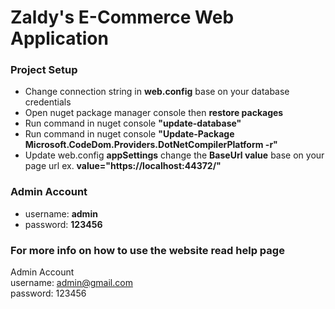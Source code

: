 # Zaldy's E-Commerce Web Application
<h3>Project Setup</h3>
<ul>
<li>Change connection string in <b>web.config</b> base on your database credentials</li>
<li>Open nuget package manager console then <b>restore packages</b></li>  
<li>Run command in nuget console <b>"update-database"</b></li>
<li>Run command in nuget console <b>"Update-Package Microsoft.CodeDom.Providers.DotNetCompilerPlatform -r"</b>
<li>Update web.config <b>appSettings</b> change the <b>BaseUrl value</b> base on your page url ex. <b>value="https://localhost:44372/"</b></li>
</ul>

<h3>Admin Account</h3>
<ul>
<li>username: <b>admin</b></li>
<li>password: <b>123456</b></li>
</ul>

<h3>For more info on how to use the website read help page </h3>



Admin Account<br/>
username: admin@gmail.com<br/>
password: 123456
